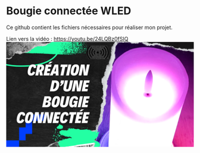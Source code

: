 # Bougie connectée WLED 
Ce github contient les fichiers nécessaires pour réaliser mon projet.

Lien vers la vidéo : https://youtu.be/24LQBz0fSIQ
![alt text](https://github.com/electrocodeur/bougie_wled/blob/main/Cr%C3%A9ation%20d%E2%80%99une%20bougie%20connect%C3%A9e.png?raw=true)
